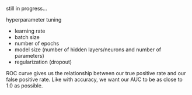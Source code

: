 
still in progress...


hyperparameter tuning
  + learning rate
  + batch size
  + number of epochs
  + model size (number of hidden layers/neurons and number of parameters)
  + regularization (dropout)



ROC curve gives us the relationship between our true positive rate and our false positive rate. Like with accuracy, we want our AUC to be as close to 1.0 as possible.
